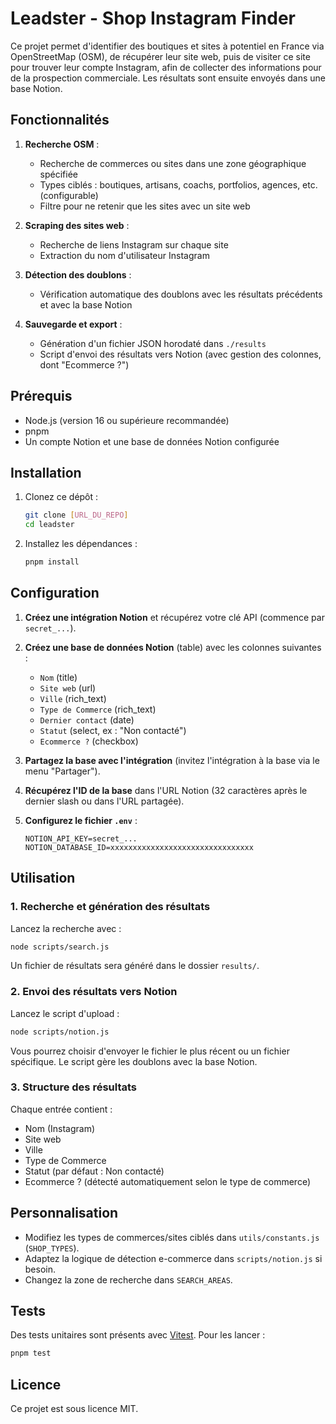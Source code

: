 # Leadster - Shop Instagram Finder

Ce projet permet d'identifier des boutiques et sites à potentiel en France via OpenStreetMap (OSM), de récupérer leur site web, puis de visiter ce site pour trouver leur compte Instagram, afin de collecter des informations pour de la prospection commerciale. Les résultats sont ensuite envoyés dans une base Notion.

## Fonctionnalités

1. **Recherche OSM** :
   - Recherche de commerces ou sites dans une zone géographique spécifiée
   - Types ciblés : boutiques, artisans, coachs, portfolios, agences, etc. (configurable)
   - Filtre pour ne retenir que les sites avec un site web

2. **Scraping des sites web** :
   - Recherche de liens Instagram sur chaque site
   - Extraction du nom d'utilisateur Instagram

3. **Détection des doublons** :
   - Vérification automatique des doublons avec les résultats précédents et avec la base Notion

4. **Sauvegarde et export** :
   - Génération d'un fichier JSON horodaté dans `./results`
   - Script d'envoi des résultats vers Notion (avec gestion des colonnes, dont "Ecommerce ?")

## Prérequis

- Node.js (version 16 ou supérieure recommandée)
- pnpm
- Un compte Notion et une base de données Notion configurée

## Installation

1. Clonez ce dépôt :

   ```bash
   git clone [URL_DU_REPO]
   cd leadster
   ```

2. Installez les dépendances :

   ```bash
   pnpm install
   ```

## Configuration

1. **Créez une intégration Notion** et récupérez votre clé API (commence par `secret_...`).
2. **Créez une base de données Notion** (table) avec les colonnes suivantes :
   - `Nom` (title)
   - `Site web` (url)
   - `Ville` (rich_text)
   - `Type de Commerce` (rich_text)
   - `Dernier contact` (date)
   - `Statut` (select, ex : "Non contacté")
   - `Ecommerce ?` (checkbox)
3. **Partagez la base avec l'intégration** (invitez l'intégration à la base via le menu "Partager").
4. **Récupérez l'ID de la base** dans l'URL Notion (32 caractères après le dernier slash ou dans l'URL partagée).
5. **Configurez le fichier `.env`** :

   ```env
   NOTION_API_KEY=secret_...
   NOTION_DATABASE_ID=xxxxxxxxxxxxxxxxxxxxxxxxxxxxxxxx
   ```

## Utilisation

### 1. Recherche et génération des résultats

Lancez la recherche avec :

```bash
node scripts/search.js
```

Un fichier de résultats sera généré dans le dossier `results/`.

### 2. Envoi des résultats vers Notion

Lancez le script d'upload :

```bash
node scripts/notion.js
```

Vous pourrez choisir d'envoyer le fichier le plus récent ou un fichier spécifique. Le script gère les doublons avec la base Notion.

### 3. Structure des résultats

Chaque entrée contient :

- Nom (Instagram)
- Site web
- Ville
- Type de Commerce
- Statut (par défaut : Non contacté)
- Ecommerce ? (détecté automatiquement selon le type de commerce)

## Personnalisation

- Modifiez les types de commerces/sites ciblés dans `utils/constants.js` (`SHOP_TYPES`).
- Adaptez la logique de détection e-commerce dans `scripts/notion.js` si besoin.
- Changez la zone de recherche dans `SEARCH_AREAS`.

## Tests

Des tests unitaires sont présents avec [Vitest](https://vitest.dev/). Pour les lancer :

```bash
pnpm test
```

## Licence

Ce projet est sous licence MIT.
